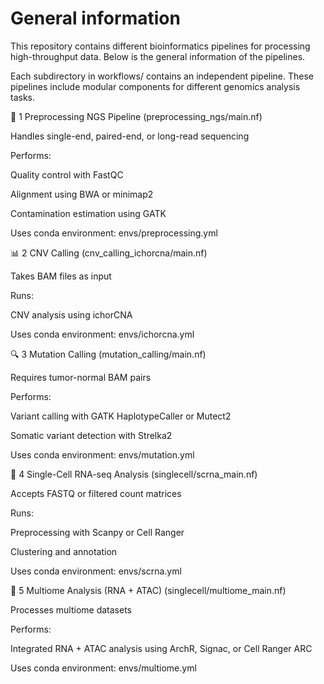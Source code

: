 # General information

This repository contains different bioinformatics pipelines for processing high-throughput data. Below is the general information of the pipelines.

Each subdirectory in workflows/ contains an independent pipeline. These pipelines include modular components for different genomics analysis tasks.

🧬 1 Preprocessing NGS Pipeline (preprocessing_ngs/main.nf)

Handles single-end, paired-end, or long-read sequencing

Performs:

Quality control with FastQC

Alignment using BWA or minimap2

Contamination estimation using GATK

Uses conda environment: envs/preprocessing.yml

📊 2 CNV Calling (cnv_calling_ichorcna/main.nf)

Takes BAM files as input

Runs:

CNV analysis using ichorCNA

Uses conda environment: envs/ichorcna.yml

🔍 3 Mutation Calling (mutation_calling/main.nf)

Requires tumor-normal BAM pairs

Performs:

Variant calling with GATK HaplotypeCaller or Mutect2

Somatic variant detection with Strelka2

Uses conda environment: envs/mutation.yml

🔬 4 Single-Cell RNA-seq Analysis (singlecell/scrna_main.nf)

Accepts FASTQ or filtered count matrices

Runs:

Preprocessing with Scanpy or Cell Ranger

Clustering and annotation

Uses conda environment: envs/scrna.yml

🧬 5 Multiome Analysis (RNA + ATAC) (singlecell/multiome_main.nf)

Processes multiome datasets

Performs:

Integrated RNA + ATAC analysis using ArchR, Signac, or Cell Ranger ARC

Uses conda environment: envs/multiome.yml
